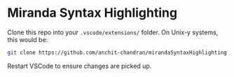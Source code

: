 # Miranda Syntax Highlighting

Clone this repo into your `.vscode/extensions/` folder. On Unix-y systems, this would be:

```bash
git clone https://github.com/anchit-chandran/mirandaSyntaxHighlighting ~/.vscode/extensions/mirandaSyntaxHighlighting
```

Restart VSCode to ensure changes are picked up.
